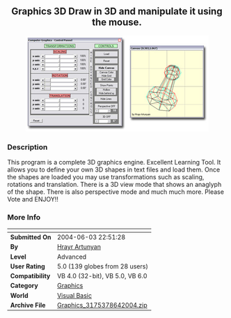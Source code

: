 ﻿<div align="center">

## Graphics 3D  Draw in 3D and manipulate it using the mouse\.

<img src="PIC200464194051788.jpg">
</div>

### Description

This program is a complete 3D graphics engine. Excellent Learning Tool. It allows you to define your own 3D shapes in text files and load them. Once the shapes are loaded you may use transformations such as scaling, rotations and translation. There is a 3D view mode that shows an anaglyph of the shape. There is also perspective mode and much much more. Please Vote and ENJOY!!
 
### More Info
 


<span>             |<span>
---                |---
**Submitted On**   |2004-06-03 22:51:28
**By**             |[Hrayr Artunyan](https://github.com/Planet-Source-Code/PSCIndex/blob/master/ByAuthor/hrayr-artunyan.md)
**Level**          |Advanced
**User Rating**    |5.0 (139 globes from 28 users)
**Compatibility**  |VB 4\.0 \(32\-bit\), VB 5\.0, VB 6\.0
**Category**       |[Graphics](https://github.com/Planet-Source-Code/PSCIndex/blob/master/ByCategory/graphics__1-46.md)
**World**          |[Visual Basic](https://github.com/Planet-Source-Code/PSCIndex/blob/master/ByWorld/visual-basic.md)
**Archive File**   |[Graphics\_3175378642004\.zip](https://github.com/Planet-Source-Code/hrayr-artunyan-graphics-3d-draw-in-3d-and-manipulate-it-using-the-mouse__1-54184/archive/master.zip)








